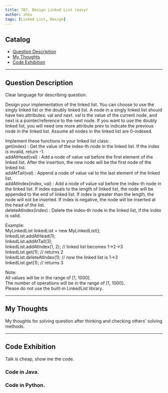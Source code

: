 ```yaml
---
title: 707. Design Linked List (easy)                   
author: zhou      
tags: [Linked List, Design]            
---
```


       

## Catalog  
+ [Question Description](#partI)
+ [My Thoughts](#partII)
+ [Code Exhibition](#partIII)

----------------------------------

## Question Description
Clear language for describing question.    

Design your implementation of the linked list. You can choose to use the singly linked list or the doubly linked list. A node in a singly linked list should have two attributes: val and next. val is the value of the current node, and next is a pointer/reference to the next node. If you want to use the doubly linked list, you will need one more attribute prev to indicate the previous node in the linked list. Assume all nodes in the linked list are 0-indexed.     

Implement these functions in your linked list class:      
get(index) : Get the value of the index-th node in the linked list. If the index is invalid, return -1.   
addAtHead(val) : Add a node of value val before the first element of the linked list. After the insertion, the new node will be the first node of the linked list.    
addAtTail(val) : Append a node of value val to the last element of the linked list.    
addAtIndex(index, val) : Add a node of value val before the index-th node in the linked list. If index equals to the length of linked list, the node will be appended to the end of linked list. If index is greater than the length, the node will not be inserted. If index is negative, the node will be inserted at the head of the list.    
deleteAtIndex(index) : Delete the index-th node in the linked list, if the index is valid.     

Example:      
MyLinkedList linkedList = new MyLinkedList();   
linkedList.addAtHead(1);   
linkedList.addAtTail(3);    
linkedList.addAtIndex(1, 2);  // linked list becomes 1->2->3    
linkedList.get(1);            // returns 2    
linkedList.deleteAtIndex(1);  // now the linked list is 1->3    
linkedList.get(1);            // returns 3    

Note:     
All values will be in the range of [1, 1000].   
The number of operations will be in the range of [1, 1000].     
Please do not use the built-in LinkedList library.      


----------------------------------

## My Thoughts
My thoughts for solving question after thinking and checking others' solving methods.        








----------------------------------

## Code Exhibition
Talk is cheap, show me the code.    
### Code in Java.     



### Code in Python.   




